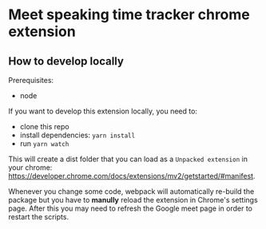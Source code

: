 # Meet speaking time tracker chrome extension

## How to develop locally

Prerequisites:
- node

If you want to develop this extension locally, you need to:
- clone this repo
- install dependencies: `yarn install`
- run `yarn watch`

This will create a dist folder that you can load as a `Unpacked extension` in your chrome: https://developer.chrome.com/docs/extensions/mv2/getstarted/#manifest.

Whenever you change some code, webpack will automatically re-build the package but you have to **manully** reload the extension in Chrome's settings page. After this you may need to refresh the Google meet page in order to restart the scripts.